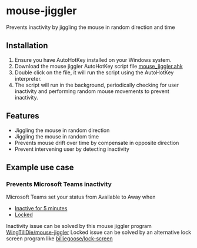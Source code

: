 # mouse-jiggler
Prevents inactivity by jiggling the mouse in random direction and time

## Installation
1. Ensure you have AutoHotKey installed on your Windows system.
2. Download the mouse jiggler AutoHotKey script file [mouse_jiggler.ahk](mouse_jiggler.ahk)
3. Double click on the file, it will run the script using the AutoHotKey interpreter.
4. The script will run in the background, periodically checking for user inactivity and performing random mouse movements to prevent inactivity.

## Features
* Jiggling the mouse in random direction
* Jiggling the mouse in random time
* Prevents mouse drift over time by compensate in opposite direction
* Prevent intervening user by detecting inactivity

## Example use case
### Prevents Microsoft Teams inactivity
Microsoft Teams set your status from Available to Away when
* [Inactive for 5 minutes](https://answers.microsoft.com/en-us/msteams/forum/all/microsoft-teams-away-status-time/f3248aec-dec0-415d-a3c8-4eca84742123)
* [Locked](https://support.microsoft.com/en-gb/office/change-your-status-in-microsoft-teams-ce36ed14-6bc9-4775-a33e-6629ba4ff78e
)

Inactivity issue can be solved by this mouse jiggler program [WingTillDie/mouse-jiggler](https://github.com/WingTillDie/mouse-jiggler) 
Locked issue can be solved by an alternative lock screen program like [billiegoose/lock-screen](https://github.com/billiegoose/lock-screen)